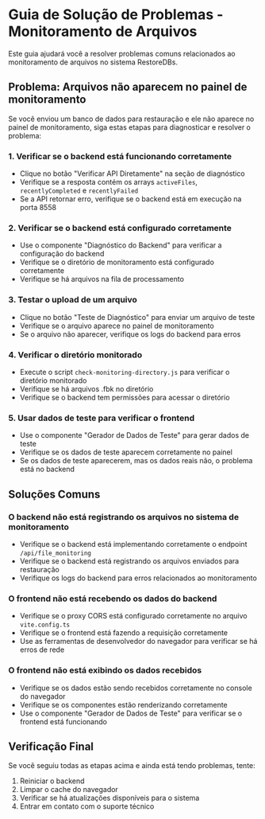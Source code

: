 # Guia de Solução de Problemas - Monitoramento de Arquivos

Este guia ajudará você a resolver problemas comuns relacionados ao monitoramento de arquivos no sistema RestoreDBs.

## Problema: Arquivos não aparecem no painel de monitoramento

Se você enviou um banco de dados para restauração e ele não aparece no painel de monitoramento, siga estas etapas para diagnosticar e resolver o problema:

### 1. Verificar se o backend está funcionando corretamente

- Clique no botão "Verificar API Diretamente" na seção de diagnóstico
- Verifique se a resposta contém os arrays `activeFiles`, `recentlyCompleted` e `recentlyFailed`
- Se a API retornar erro, verifique se o backend está em execução na porta 8558

### 2. Verificar se o backend está configurado corretamente

- Use o componente "Diagnóstico do Backend" para verificar a configuração do backend
- Verifique se o diretório de monitoramento está configurado corretamente
- Verifique se há arquivos na fila de processamento

### 3. Testar o upload de um arquivo

- Clique no botão "Teste de Diagnóstico" para enviar um arquivo de teste
- Verifique se o arquivo aparece no painel de monitoramento
- Se o arquivo não aparecer, verifique os logs do backend para erros

### 4. Verificar o diretório monitorado

- Execute o script `check-monitoring-directory.js` para verificar o diretório monitorado
- Verifique se há arquivos .fbk no diretório
- Verifique se o backend tem permissões para acessar o diretório

### 5. Usar dados de teste para verificar o frontend

- Use o componente "Gerador de Dados de Teste" para gerar dados de teste
- Verifique se os dados de teste aparecem corretamente no painel
- Se os dados de teste aparecerem, mas os dados reais não, o problema está no backend

## Soluções Comuns

### O backend não está registrando os arquivos no sistema de monitoramento

- Verifique se o backend está implementando corretamente o endpoint `/api/file_monitoring`
- Verifique se o backend está registrando os arquivos enviados para restauração
- Verifique os logs do backend para erros relacionados ao monitoramento

### O frontend não está recebendo os dados do backend

- Verifique se o proxy CORS está configurado corretamente no arquivo `vite.config.ts`
- Verifique se o frontend está fazendo a requisição corretamente
- Use as ferramentas de desenvolvedor do navegador para verificar se há erros de rede

### O frontend não está exibindo os dados recebidos

- Verifique se os dados estão sendo recebidos corretamente no console do navegador
- Verifique se os componentes estão renderizando corretamente
- Use o componente "Gerador de Dados de Teste" para verificar se o frontend está funcionando

## Verificação Final

Se você seguiu todas as etapas acima e ainda está tendo problemas, tente:

1. Reiniciar o backend
2. Limpar o cache do navegador
3. Verificar se há atualizações disponíveis para o sistema
4. Entrar em contato com o suporte técnico